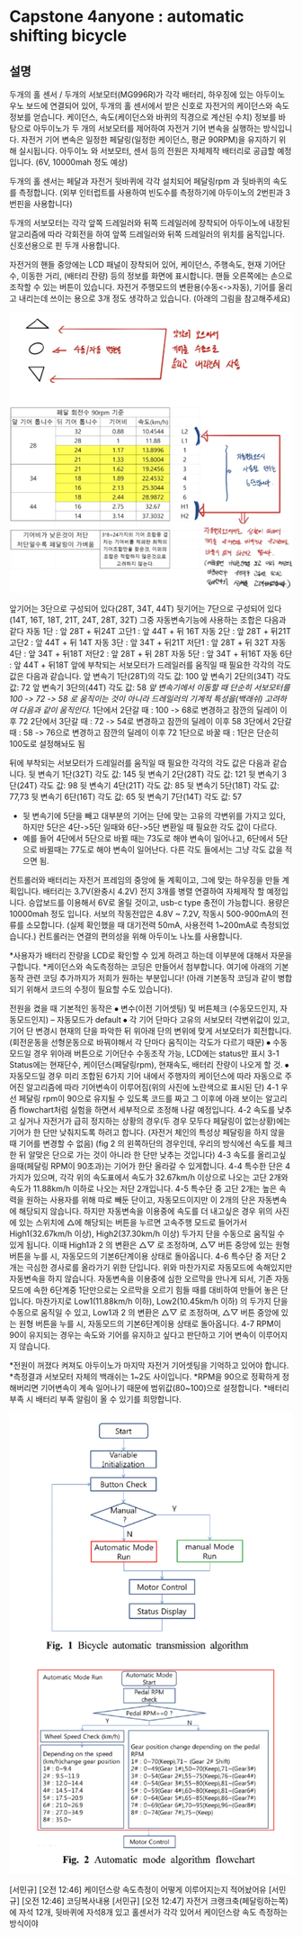# Capstone 4anyone : automatic shifting bicycle
## 설명
두개의 홀 센서 / 두개의 서보모터(MG996R)가 각각 배터리, 하우징에 있는 아두이노 우노 보드에 연결되어 있어, 두개의 홀 센서에서 받은 신호로 자전거의 케이던스와 속도 정보를 얻습니다. 케이던스, 속도(케이던스와 바퀴의 직경으로 계산된 수치) 정보를 바탕으로 아두이노가 두 개의 서보모터를 제어하여 자전거 기어 변속을 실행하는 방식입니다. 자전거 기어 변속은 일정한 페달링(일정한 케이던스, 평균 90RPM)을 유지하기 위해 실시됩니다. 아두이노 와 서보모터, 센서 등의 전원은 자체제작 배터리로 공급할 예정입니다. (6V, 10000mah 정도 예상)  

두개의 홀 센서는 페달과 자전거 뒷바퀴에 각각 설치되어 페달링rpm 과 뒷바퀴의 속도를 측정합니다. (외부 인터럽트를 사용하여 빈도수를 측정하기에 아두이노의 2번핀과 3번핀을 사용합니다)

두개의 서보모터는 각각 앞쪽 드레일러와 뒤쪽 드레일러에 장착되어 아두이노에 내장된 알고리즘에 따라 각회전을 하여 앞쪽 드레일러와 뒤쪽 드레일러의 위치를 움직입니다. 신호선용으로 핀 두개 사용합니다. 

자전거의 핸들 중앙에는 LCD 패널이 장착되어 있어, 케이던스, 주행속도, 현재 기어단수, 이동한 거리, (배터리 잔량) 등의 정보를 화면에 표시합니다. 핸들 오른쪽에는 손으로 조작할 수 있는 버튼이 있습니다. 자전거 주행모드의 변환용(수동<->자동), 기어를 올리고 내리는데 쓰이는 용으로 3개 정도 생각하고 있습니다. (아래의 그림을 참고해주세요)
 
 ![shifting_nums](./docs/images/shifting_nums.png)
 
앞기어는 3단으로 구성되어 있다(28T, 34T, 44T)
뒷기어는 7단으로 구성되어 있다(14T, 16T, 18T, 21T, 24T, 28T, 32T)
그중 자동변속기능에 사용하는 조합은 다음과 같다
자동 1단 : 앞 28T + 뒤24T	고단1 : 앞 44T + 뒤 16T
자동 2단 : 앞 28T + 뒤21T	고단2 : 앞 44T + 뒤 14T
자동 3단 : 앞 34T + 뒤21T	저단1 : 앞 28T + 뒤 32T
자동 4단 : 앞 34T + 뒤18T	저단2 : 앞 28T + 뒤 28T
자동 5단 : 앞 34T + 뒤16T
자동 6단 : 앞 44T + 뒤18T
앞에 부착되는 서보모터가 드레일러를 움직일 때 필요한 각각의 각도 값은 다음과 같습니다.
앞 변속기 1단(28T)의 각도 값: 100
앞 변속기 2단의(34T) 각도 값: 72
앞 변속기 3단의(44T) 각도 값: 58
*앞 변속기에서 이동할 때 단순히 서보모터를 100 -> 72 -> 58 로 움직이는 것이 아니라 드레일러의 기계적 특성을(백래쉬) 고려하여 다음과 같이 움직인다.*
1단에서 2단갈 때 : 100 -> 68로 변경하고 잠깐의 딜레이 이후 72
2단에서 3단갈 때 : 72 -> 54로 변경하고 잠깐의 딜레이 이후 58
3단에서 2단갈 때 : 58 -> 76으로 변경하고 잠깐의 딜레이 이후 72
1단으로 바꿀 때 : 1단은 단순히 100도로 설정해놔도 됨

뒤에 부착되는 서보모터가 드레일러를 움직일 때 필요한 각각의 각도 값은 다음과 같습니다.
뒷 변속기 1단(32T) 각도 값: 145
뒷 변속기 2단(28T) 각도 값: 121
뒷 변속기 3단(24T) 각도 값: 98
뒷 변속기 4단(21T) 각도 값: 85
뒷 변속기 5단(18T) 각도 값: 77,73
뒷 변속기 6단(16T) 각도 값: 65
뒷 변속기 7단(14T) 각도 값: 57
* 뒷 변속기에 5단을 빼고 대부분의 기어는 단에 맞는 고유의 각변위를 가지고 있다, 하지만 5단은 4단->5단 일때와 6단->5단 변환일 때 필요한 각도 값이 다르다.
* 예를 들어 4단에서 5단으로 바뀔 때는 73도로 해야 변속이 일어나고, 6단에서 5단으로 바뀔때는 77도로 해야 변속이 일어난다. 다른 각도 들에서는 그냥 각도 값을 적으면 됨.








컨트롤러와 배터리는 자전거 프레임의 중앙에 둘 계획이고, 그에 맞는 하우징을 만들 계획입니다. 배터리는 3.7V(완충시 4.2V) 전지 3개를 병렬 연결하여 자체제작 할 예정입니다. 승압보드를 이용해서 6V로 올릴 것이고, usb-c type 충전이 가능합니다. 용량은 10000mah 정도 입니다. 서보의 작동전압은 4.8V ~ 7.2V, 작동시 500-900mA의 전류를 소모합니다. (실제 확인했을 때 대기전력 50mA, 사용전력 1~200mA로 측정되었습니다.) 컨트롤러는 연결의 편의성을 위해 아두이노 나노를 사용합니다. 

*사용자가 배터리 잔량을 LCD로 확인할 수 있게 하려고 하는데 이부분에 대해서 자문을 구합니다. 
*케이던스와 속도측정하는 코딩은 만들어서 첨부합니다. 여기에 아래의 기본동작 관련 코딩 추가까지가 저희가 원하는 부분입니다! (아래 기본동작 코딩과 같이 병합되기 위해서 코드의 수정이 필요할 수도 있습니다).

전원을 켰을 때 기본적인 동작은
⦁	변수(이전 기어셋팅) 및 버튼체크 (수동모드인지, 자동모드인지) – 자동모드가 default
⦁	각 기어 단마다 고유의 서보모터 각변위값이 있고, 기어 단 변경시 현재의 단을 파악한 뒤 위아래 단의 변위에 맞게 서보모터가 회전합니다.(회전운동을 선형운동으로 바꿔야해서 각 단마다 움직이는 각도가 다르기 때문)
⦁	수동모드일 경우 위아래 버튼으로 기어단수 수동조작 가능, LCD에는 status만 표시
3-1 Status에는 현재단수, 케이던스(페달링rpm), 현재속도, 배터리 잔량이 나오게 할 것.
⦁	자동모드일 경우 미리 조합된 6가지 기어 내에서 주행자의 케이던스에 따라 자동으로 주어진 알고리즘에 따라 기어변속이 이루어짐(위의 사진에 노란색으로 표시된 단)
4-1 우선 페달링 rpm이 90으로 유지될 수 있도록 코드를 짜고 그 이후에 아래 보이는 알고리즘 flowchart처럼 실험을 하면서 세부적으로 조정해 나갈 예정입니다.
4-2 속도를 낮추고 싶거나 자전거가 급히 정지하는 상황의 경우(두 경우 모두다 페달링이 없는상황)에는 기어가 한 단만 낮춰지도록 하려고 합니다. (자전거 체인의 특성상 페달링을 하지 않을 때 기어를 변경할 수 없음) (fig 2 의 왼쪽하단의 경우인데, 우리의 방식에선 속도를 체크 한 뒤 알맞은 단으로 가는 것이 아니라 한 단만 낮추는 것입니다)
4-3 속도를 올리고싶을때(페달링 RPM이 90초과)는 기어가 한단 올라갈 수 있게합니다.
4-4 특수한 단은 4가지가 있으며, 각각 위의 속도표에서 속도가 32.67km/h 이상으로 나오는 고단 2개와 속도가 11.88km/h 이하로 나오는 저단 2개입니다.
4-5 특수단 중 고단 2개는 높은 속력을 원하는 사용자를 위해 따로 빼둔 단이고, 자동모드이지만 이 2개의 단은 자동변속에 해당되지 않습니다. 하지만 자동변속을 이용중에 속도를 더 내고싶은 경우 위의 사진에 있는 스위치에 △에 해당되는 버튼을 누르면 고속주행 모드로 들어가서 High1(32.67km/h 이상), High2(37.30km/h 이상) 두가지 단을 수동으로 움직일 수 있게 됩니다. 이때 High1과 2 의 변환은 △▽ 로 조정하며, △▽ 버튼 중앙에 있는 원형 버튼을 누를 시, 자동모드의 기본6단계이용 상태로 돌아옵니다.
4-6 특수단 중 저단 2개는 극심한 경사로를 올라가기 위한 단입니다. 위와 마찬가지로 자동모드에 속해있지만 자동변속을 하지 않습니다. 자동변속을 이용중에 심한 오르막을 만나게 되서, 기존 자동모드에 속한 6단계중 1단만으로는 오르막을 오르기 힘들 때를 대비하여 만들어 놓은 단입니다. 마찬가지로 Low1(11.88km/h 이하), Low2(10.45km/h 이하) 의 두가지 단을 수동으로 움직일 수 있고,  Low1과 2 의 변환은 △▽ 로 조정하며, △▽ 버튼 중앙에 있는 원형 버튼을 누를 시, 자동모드의 기본6단계이용 상태로 돌아옵니다.
4-7 RPM이 90이 유지되는 경우는 속도와 기어를 유지하고 싶다고 판단하고 기어 변속이 이루어지지 않습니다.


*전원이 꺼졌다 켜져도 아두이노가 마지막 자전거 기어셋팅을 기억하고 있어야 합니다.
*측정결과 서보모터 자체의 백래쉬는 1~2도 사이입니다. 
*RPM을 90으로 정확하게 정해버리면 기어변속이 계속 일어나기 때문에 범위값(80~100)으로 설정합니다.
*배터리 부족 시 배터리 부족 알림이 올 수 있기를 희망합니다.
 
 ![bicycle_algorithm](./docs/images/bicycle_algorithm.png)  


 [서민규] [오전 12:46] 케이던스랑 속도측정이 어떻게 이루어지는지 적어놨어유
[서민규] [오전 12:46] 코딩복사내용
[서민규] [오전 12:47] 자전거 크랭크축(페달링하는쪽)에 자석 12개, 뒷바퀴에 자석8개 있고 홀센서가 각각 있어서 케이던스랑 속도 측정하는 방식이야

